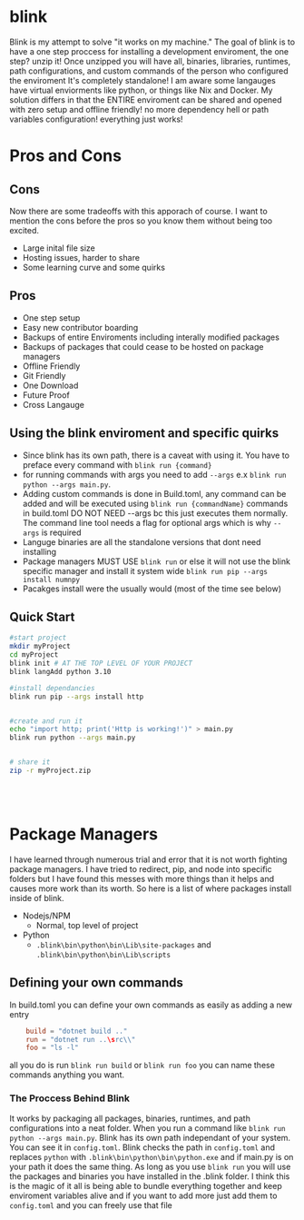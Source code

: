 # blink




Blink is my attempt to solve "it works on my machine." The goal of blink is to have a one step proccess for installing a development enviroment, the one step? unzip it! Once unzipped you will have all, binaries, libraries, runtimes, path configurations, and custom commands of the person who configured the enviroment It's completely standalone! I am aware some langauges have virtual enviorments like python, or things like Nix and Docker. My solution differs in that the ENTIRE enviroment can be shared and opened with zero setup and offline friendly! no more dependency hell or path variables configuration! everything just works!

# Pros and Cons
## Cons
Now there are some tradeoffs with this apporach of course. I want to mention the cons before the pros so you know them without being too excited.
- Large inital file size
- Hosting issues, harder to share
- Some learning curve and some quirks

## Pros
- One step setup
- Easy new contributor boarding
- Backups of entire Enviroments including interally modified packages
- Backups of packages that could cease to be hosted on package managers
- Offline Friendly
- Git Friendly
- One Download
- Future Proof
- Cross Langauge



## Using the blink enviroment and specific quirks
- Since blink has its own path, there is a caveat with using it. You have to preface every command with `blink run {command}`
- for running commands with args you need to add `--args` e.x `blink run python --args main.py`.
- Adding custom commands is done in Build.toml, any command can be added and will be executed using `blink run {commandName}` commands in build.toml DO NOT NEED --args bc this just executes them normally. The command line tool needs a flag for optional args which is why `--args` is required
- Languge binaries are all the standalone versions that dont need installing
- Package managers MUST USE `blink run` or else it will not use the blink specific manager and install it system wide `blink run pip --args install numnpy`
- Pacakges install were the usually would (most of the time see below)

## Quick Start
```bash
#start project
mkdir myProject
cd myProject
blink init # AT THE TOP LEVEL OF YOUR PROJECT
blink langAdd python 3.10

#install dependancies
blink run pip --args install http


#create and run it
echo "import http; print('Http is working!')" > main.py
blink run python --args main.py


# share it
zip -r myProject.zip
```

<br>
<br>

# Package Managers
I have learned through numerous trial and error that it is not worth fighting package managers. I have tried to redirect, pip, and node into specific folders but I have found this messes with more things than it helps and causes more work than its worth. So here is a list of where packages install inside of blink.

- Nodejs/NPM
  - Normal, top level of project
- Python
    - `.blink\bin\python\bin\Lib\site-packages` and `.blink\bin\python\bin\Lib\scripts`



## Defining your own commands
In build.toml you can define your own commands as easily as adding a new entry 
<br>
```toml
    build = "dotnet build .."
    run = "dotnet run ..\src\\"
    foo = "ls -l"
```
all you do is run `blink run build` or `blink run foo` you can name these commands anything you want.


### The Proccess Behind Blink
It works by packaging all packages, binaries, runtimes, and path configurations into a neat folder. When you run a command like `blink run python --args main.py`. Blink has its own path independant of your system. You can see it in `config.toml`. Blink checks the path in `config.toml` and replaces `python` with `.blink\bin\python\bin\python.exe` and if main.py is on your path it does the same thing. As long as you use `blink run` you will use the packages and binaries you have installed in the .blink folder. I think this is the magic of it all is being able to bundle everything together and keep enviroment variables alive and if you want to add more just add them to `config.toml` and you can freely use that file
